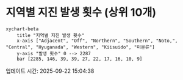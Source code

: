 # 지역별 지진 발생 횟수 (상위 10개)

```mermaid
xychart-beta
    title "지역별 지진 발생 횟수"
    x-axis ["Adjacent", "Off", "Northern", "Southern", "Noto,", "Central", "Hyuganada", "Western", "Kiisuido", "미분류"]
    y-axis "발생 횟수" 0 --> 2287
    bar [2285, 146, 39, 39, 27, 22, 17, 16, 10, 9]
```

업데이트 시간: 2025-09-22 15:04:38
